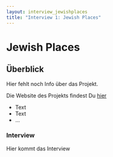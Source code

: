 ```yaml
---
layout: interview_jewishplaces
title: "Interview 1: Jewish Places"
---
```


# Jewish Places

## Überblick

Hier fehlt noch Info über das Projekt. 

Die Website des Projekts findest Du [hier](https://www.jewish-places.de/)

* Text
* Text
* ...

### Interview

Hier kommt das Interview
